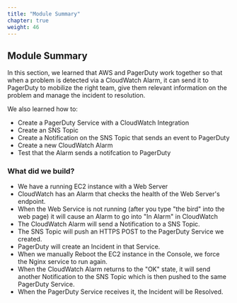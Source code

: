 ```yaml
---
title: "Module Summary"
chapter: true
weight: 46
---
```


## Module Summary

In this section, we learned that AWS and PagerDuty work together so that when a problem is detected via a CloudWatch Alarm, it can send it to PagerDuty to mobilize the right team, give them relevant information on the problem and manage the incident to resolution. 

We also learned how to:

- Create a PagerDuty Service with a CloudWatch Integration 
- Create an SNS Topic
- Create a Notification on the SNS Topic that sends an event to PagerDuty
- Create a new CloudWatch Alarm
- Test that the Alarm sends a notifcation to PagerDuty

### What did we build?

- We have a running EC2 instance with a Web Server
- CloudWatch has an Alarm that checks the health of the Web Server's endpoint. 
- When the Web Service is not running (after you type "the bird" into the web page) it will cause an Alarm to go into "In Alarm" in CloudWatch
- The CloudWatch Alarm will send a Notification to a SNS Topic. 
- The SNS Topic will push an HTTPS POST to the PagerDuty Service we created.
- PagerDuty will create an Incident in that Service.
- When we manually Reboot the EC2 instance in the Console, we force the Nginx service to run again.
- When the CloudWatch Alarm returns to the "OK" state, it will send another Notification to the SNS Topic which is then pushed to the same PagerDuty Service.
- When the PagerDuty Service receives it, the Incident will be Resolved.